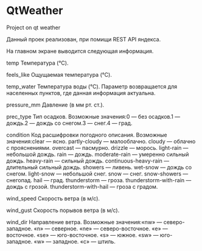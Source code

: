 # QtWeather
Project on qt weather

Данный проек реализован, при помищи REST API яндекса.

На главном экране выводится следующая информация.

temp	Температура (°C).	

feels_like	Ощущаемая температура (°C).

temp_water	Температура воды (°C). Параметр возвращается для населенных пунктов, где данная информация актуальна.	

pressure_mm	Давление (в мм рт. ст.).	

prec_type	Тип осадков. Возможные значения:0 — без осадков.1 — дождь.2 — дождь со снегом.3 — снег.4 — град.

condition	Код расшифровки погодного описания. Возможные значения:clear — ясно. partly-cloudy — малооблачно. cloudy — облачно с прояснениями. overcast — пасмурно. drizzle — морось. light-rain — небольшой дождь. rain — дождь. moderate-rain — умеренно сильный дождь. heavy-rain — сильный дождь. continuous-heavy-rain — длительный сильный дождь. showers — ливень. wet-snow — дождь со снегом. light-snow — небольшой снег. snow — снег. snow-showers — снегопад. hail — град. thunderstorm — гроза. thunderstorm-with-rain — дождь с грозой. thunderstorm-with-hail — гроза с градом.

wind_speed	Скорость ветра (в м/с).	

wind_gust	Скорость порывов ветра (в м/с).

wind_dir	Направление ветра. Возможные значения:«nw» — северо-западное. «n» — северное. «ne» — северо-восточное. «e» — восточное. «se» — юго-восточное. «s» — южное. «sw» — юго-западное. «w» — западное. «с» — штиль.
